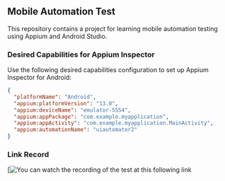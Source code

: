 ## Mobile Automation Test
This repository contains a project for learning mobile automation testing using Appium and Android Studio.

### Desired Capabilities for Appium Inspector
Use the following desired capabilities configuration to set up Appium Inspector for Android:

```json
{
  "platformName": "Android",
  "appium:platformVersion": "13.0",
  "appium:deviceName": "emulator-5554",
  "appium:appPackage": "com.example.myapplication",
  "appium:appActivity": "com.example.myapplication.MainActivity",
  "appium:automationName": "uiautomator2"
}
```

### Link Record
  [![You can watch the recording of the test at this following link](https://drive.google.com/file/d/1Jjn9T1AF65RQTjVIKIwqvqYLAWAV6i1J/view?usp=sharing)

